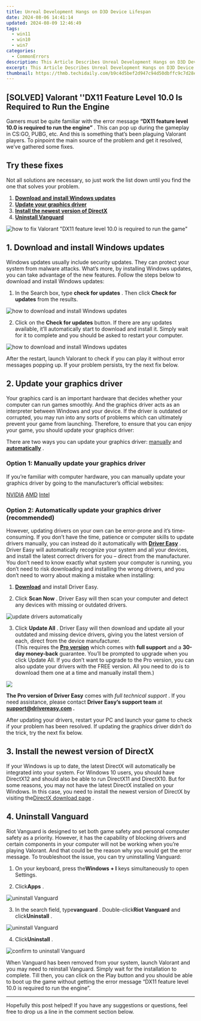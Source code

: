 ```yaml
---
title: Unreal Development Hangs on D3D Device Lifespan
date: 2024-08-06 14:41:14
updated: 2024-08-09 12:46:49
tags:
  - win11
  - win10
  - win7
categories:
  - CommonErrors
description: This Article Describes Unreal Development Hangs on D3D Device Lifespan
excerpt: This Article Describes Unreal Development Hangs on D3D Device Lifespan
thumbnail: https://thmb.techidaily.com/b9c4d5bef2d947c94d50dbffc9c7d28e5a0714e0ee14110263602ae1ba57a498.jpg
---
```


## [SOLVED] Valorant ''DX11 Feature Level 10.0 Is Required to Run the Engine

 Gamers must be quite familiar with the error message **“DX11 feature level 10.0 is required to run the engine”** . This can pop up during the gameplay in CS:GO, PUBG, etc. And this is something that’s been plaguing Valorant players. To pinpoint the main source of the problem and get it resolved, we’ve gathered some fixes.

## Try these fixes

 Not all solutions are necessary, so just work the list down until you find the one that solves your problem.

1. **[Download and install Windows updates](#fix1)**
2. **[Update your graphics driver](#fix2)**
3. **[Install the newest version of DirectX](#fix3)**
4. **[Uninstall Vanguard](#fix4)**

![how to fix Valorant "DX11 feature level 10.0 is required to run the game"](https://images.drivereasy.com/wp-content/uploads/2021/05/valorant-featured-image-1200x676.jpg)

## 1\. Download and install Windows updates

 Windows updates usually include security updates. They can protect your system from malware attacks. What’s more, by installing Windows updates, you can take advantage of the new features. Follow the steps below to download and install Windows updates:

 1) In the Search box, type **check for updates** . Then click **Check for updates**  from the results.  
  
![how to download and install Windows updates](https://images.drivereasy.com/wp-content/uploads/2021/01/check-for-updates.png)

 2) Click on the **Check for updates**  button. If there are any updates available, it’ll automatically start to download and install it. Simply wait for it to complete and you should be asked to restart your computer.  
  
![how to download and install Windows updates](https://images.drivereasy.com/wp-content/uploads/2021/01/click-on-the-Check-for-updates-tab.png)

 After the restart, launch Valorant to check if you can play it without error messages popping up. If your problem persists, try the next fix below.

## 2\. Update your graphics driver

 Your graphics card is an important hardware that decides whether your computer can run games smoothly. And the graphics driver acts as an interpreter between Windows and your device. If the driver is outdated or corrupted, you may run into any sorts of problems which can ultimately prevent your game from launching. Therefore, to ensure that you can enjoy your game, you should update your graphics driver:

 There are two ways you can update your graphics driver: [manually](https://uperfect.sjv.io/g1jgba) and **[automatically](https://tokenmetrics.sjv.io/jrkzxp)** .

### Option 1: Manually update your graphics driver

 If you’re familiar with computer hardware, you can manually update your graphics driver by going to the manufacturer’s official websites:

[NVIDIA](https://tools.techidaily.com/drivereasy/download/)
[AMD](https://www.amd.com/en/support)
[Intel](https://downloadcenter.intel.com/product/80939/Graphics)

### Option 2: Automatically update your graphics driver (recommended)

 However, updating drivers on your own can be error-prone and it’s time-consuming. If you don’t have the time, patience or computer skills to update drivers manually, you can instead do it automatically with **[Driver Easy](https://tools.techidaily.com/drivereasy/download/)**  . Driver Easy will automatically recognize your system and all your devices, and install the latest correct drivers for you – direct from the manufacturer. You don’t need to know exactly what system your computer is running, you don’t need to risk downloading and installing the wrong drivers, and you don’t need to worry about making a mistake when installing:

 1) **[Download](https://tools.techidaily.com/drivereasy/download/)**  and install Driver Easy.

 2) Click **Scan Now** . Driver Easy will then scan your computer and detect any devices with missing or outdated drivers.

![update drivers automatically](https://images.drivereasy.com/wp-content/uploads/2020/09/scan-now-driver-easy-1.png)

 3) Click **Update All** . Driver Easy will then download and update all your outdated and missing device drivers, giving you the latest version of each, direct from the device manufacturer.  
 (This requires the **[Pro version](https://tools.techidaily.com/drivereasy/download/)**  which comes with **full support**  and a **30-day money-back**  guarantee. You’ll be prompted to upgrade when you click Update All. If you don’t want to upgrade to the Pro version, you can also update your drivers with the FREE version. All you need to do is to download them one at a time and manually install them.)

![](https://images.drivereasy.com/wp-content/uploads/2020/12/update-all-NVIDIA-RTX-2080.jpg)

**The Pro version of Driver Easy** comes with _full technical support_ . If you need assistance, please contact **Driver Easy’s support team** at **[support@drivereasy.com](https://bellelily.pxf.io/m5azgm) .**

 After updating your drivers, restart your PC and launch your game to check if your problem has been resolved. If updating the graphics driver didn’t do the trick, try the next fix below.

## 3\. Install the newest version of DirectX

 If your Windows is up to date, the latest DirectX will automatically be integrated into your system. For Windows 10 users, you should have DirectX12 and should also be able to run DirectX11 and DirectX10\. But for some reasons, you may not have the latest DirectX installed on your Windows. In this case, you need to install the newest version of DirectX by visiting the[DirectX download page](download-directx) .

## 4\. Uninstall Vanguard

 Riot Vanguard is designed to set both game safety and personal computer safety as a priority. However, it has the capability of blocking drivers and certain components in your computer will not be working when you’re playing Valorant. And that could be the reason why you would get the error message. To troubleshoot the issue, you can try uninstalling Vanguard:

 1) On your keyboard, press the**Windows + I** keys simultaneously to open Settings.

 2) Click**Apps** .  
  
![uninstall Vanguard](https://images.drivereasy.com/wp-content/uploads/2021/04/uninstall-an-app-from-the-Settings.png)

 3) In the search field, type**vanguard** . Double-click**Riot Vanguard** and click**Uninstall** .  
  
![uninstall Vanguard](https://images.drivereasy.com/wp-content/uploads/2021/04/uninstall-vanguard.png)

 4) Click**Uninstall** .  
  
![confirm to uninstall Vanguard](https://images.drivereasy.com/wp-content/uploads/2021/04/uninstall.png)

 When Vanguard has been removed from your system, launch Valorant and you may need to reinstall Vanguard. Simply wait for the installation to complete. Till then, you can click on the Play button and you should be able to boot up the game without getting the error message “DX11 feature level 10.0 is required to run the engine”.

---

 Hopefully this post helped! If you have any suggestions or questions, feel free to drop us a line in the comment section below.

<ins class="adsbygoogle"
     style="display:block"
     data-ad-format="autorelaxed"
     data-ad-client="ca-pub-7571918770474297"
     data-ad-slot="1223367746"></ins>



<ins class="adsbygoogle"
     style="display:block"
     data-ad-client="ca-pub-7571918770474297"
     data-ad-slot="8358498916"
     data-ad-format="auto"
     data-full-width-responsive="true"></ins>
